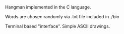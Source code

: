 Hangman implemented in the C language.

Words are chosen randomly via .txt file included in ./bin

Terminal based "interface". Simple ASCII drawings.